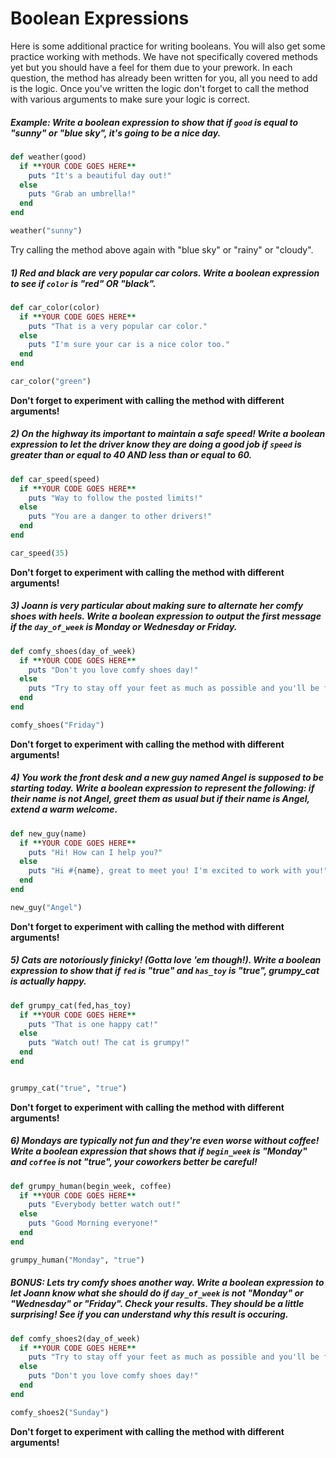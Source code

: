 # Boolean Expressions  

Here is some additional practice for writing booleans. You will also get some practice working with methods. We have not specifically covered methods yet but you should have a feel for them due to your prework. In each question, the method has already been written for you, all you need to add is the logic. Once you've written the logic don't forget to call the method with various arguments to make sure your logic is correct.

##### Example: Write a boolean expression to show that if `good` is equal to "sunny" _or_ "blue sky", it's going to be a nice day.
```ruby
def weather(good)
  if **YOUR CODE GOES HERE**
    puts "It's a beautiful day out!"
  else
    puts "Grab an umbrella!"
  end
end

weather("sunny")
```
Try calling the method above again with "blue sky" or "rainy" or "cloudy".  


##### 1) Red and black are very popular car colors. Write a boolean expression to see if `color` is "red" _OR_ "black".

```ruby
def car_color(color)
  if **YOUR CODE GOES HERE**
    puts "That is a very popular car color."
  else
    puts "I'm sure your car is a nice color too."
  end
end

car_color("green")
```
**Don't forget to experiment with calling the method with different arguments!**

##### 2) On the highway its important to maintain a safe speed! Write a boolean expression to let the driver know they are doing a good job if `speed` is _greater than or equal to 40_ AND _less than or equal to 60_.


```ruby
def car_speed(speed)
  if **YOUR CODE GOES HERE**
    puts "Way to follow the posted limits!"
  else
    puts "You are a danger to other drivers!"
  end
end

car_speed(35)
```
**Don't forget to experiment with calling the method with different arguments!**

##### 3) Joann is very particular about making sure to alternate her comfy shoes with heels. Write a boolean expression to output the first message if the `day_of_week` is Monday _or_ Wednesday _or_ Friday.
```ruby
def comfy_shoes(day_of_week)
  if **YOUR CODE GOES HERE**
    puts "Don't you love comfy shoes day!"
  else
    puts "Try to stay off your feet as much as possible and you'll be fine!"
  end
end

comfy_shoes("Friday")
```
**Don't forget to experiment with calling the method with different arguments!**



##### 4) You work the front desk and a new guy named Angel is supposed to be starting today. Write a boolean expression to represent the following: if their name _is not_ Angel, greet them as usual but if their name is Angel, extend a warm welcome.
```ruby
def new_guy(name)
  if **YOUR CODE GOES HERE**
    puts "Hi! How can I help you?"
  else
    puts "Hi #{name}, great to meet you! I'm excited to work with you!"
  end
end

new_guy("Angel")
```
**Don't forget to experiment with calling the method with different arguments!**

##### 5) Cats are notoriously finicky! (Gotta love 'em though!). Write a boolean expression to show that if `fed` is "true" _and_ `has_toy` is "true", grumpy_cat is actually happy.

```ruby
def grumpy_cat(fed,has_toy)
  if **YOUR CODE GOES HERE**
    puts "That is one happy cat!"
  else
    puts "Watch out! The cat is grumpy!"
  end
end


grumpy_cat("true", "true")
```
**Don't forget to experiment with calling the method with different arguments!**

##### 6) Mondays are typically not fun and they're even worse without coffee! Write a boolean expression that shows that if `begin_week` is "Monday" **and** `coffee` is _not_ "true", your coworkers better be careful!

```ruby
def grumpy_human(begin_week, coffee)
  if **YOUR CODE GOES HERE**
    puts "Everybody better watch out!"
  else
    puts "Good Morning everyone!"
  end
end

grumpy_human("Monday", "true")
```


##### BONUS: Lets try comfy shoes another way. Write a boolean expression to let Joann know what she should do if `day_of_week` is _not_ "Monday" _or_ "Wednesday" _or_ "Friday". Check your results. They should be a little surprising! See if you can understand why this result is occuring.
```ruby
def comfy_shoes2(day_of_week)
  if **YOUR CODE GOES HERE**
    puts "Try to stay off your feet as much as possible and you'll be fine!"
  else
    puts "Don't you love comfy shoes day!"
  end
end

comfy_shoes2("Sunday")
```
**Don't forget to experiment with calling the method with different arguments!**
